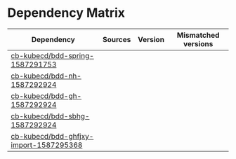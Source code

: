 # Dependency Matrix

Dependency | Sources | Version | Mismatched versions
---------- | ------- | ------- | -------------------
[cb-kubecd/bdd-spring-1587291753](https://github.com/cb-kubecd/bdd-spring-1587291753.git) |  | []() | 
[cb-kubecd/bdd-nh-1587292924](https://github.com/cb-kubecd/bdd-nh-1587292924.git) |  | []() | 
[cb-kubecd/bdd-gh-1587292924](https://github.com/cb-kubecd/bdd-gh-1587292924.git) |  | []() | 
[cb-kubecd/bdd-sbhg-1587292924](https://github.com/cb-kubecd/bdd-sbhg-1587292924.git) |  | []() | 
[cb-kubecd/bdd-ghfjxy-import-1587295368](https://github.com/cb-kubecd/bdd-ghfjxy-import-1587295368.git) |  | []() | 
